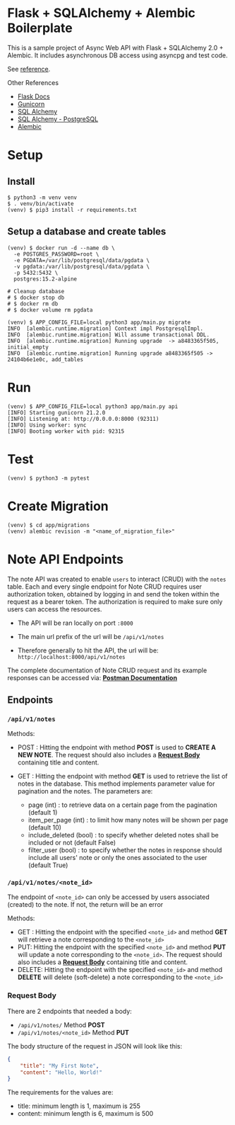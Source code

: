 # Flask + SQLAlchemy + Alembic Boilerplate

This is a sample project of Async Web API with Flask + SQLAlchemy 2.0 + Alembic.
It includes asynchronous DB access using asyncpg and test code.

See [reference](https://github.com/rhoboro/async-fastapi-sqlalchemy/tree/main).

Other References
- [Flask Docs](https://flask.palletsprojects.com/en/3.0.x/)
- [Gunicorn](https://gunicorn.org/)
- [SQL Alchemy](https://docs.sqlalchemy.org/en/20/orm/index.html)
- [SQL Alchemy - PostgreSQL](https://docs.sqlalchemy.org/en/20/dialects/postgresql.html)
- [Alembic](https://alembic.sqlalchemy.org/en/latest/tutorial.html)

# Setup

## Install

```shell
$ python3 -m venv venv
$ . venv/bin/activate
(venv) $ pip3 install -r requirements.txt
```

## Setup a database and create tables

```shell
(venv) $ docker run -d --name db \
  -e POSTGRES_PASSWORD=root \
  -e PGDATA=/var/lib/postgresql/data/pgdata \
  -v pgdata:/var/lib/postgresql/data/pgdata \
  -p 5432:5432 \
  postgres:15.2-alpine

# Cleanup database
# $ docker stop db
# $ docker rm db
# $ docker volume rm pgdata

(venv) $ APP_CONFIG_FILE=local python3 app/main.py migrate
INFO  [alembic.runtime.migration] Context impl PostgresqlImpl.
INFO  [alembic.runtime.migration] Will assume transactional DDL.
INFO  [alembic.runtime.migration] Running upgrade  -> a8483365f505, initial_empty
INFO  [alembic.runtime.migration] Running upgrade a8483365f505 -> 24104b6e1e0c, add_tables
```

# Run

```shell
(venv) $ APP_CONFIG_FILE=local python3 app/main.py api
[INFO] Starting gunicorn 21.2.0
[INFO] Listening at: http://0.0.0.0:8000 (92311)
[INFO] Using worker: sync
[INFO] Booting worker with pid: 92315
```

# Test

```shell
(venv) $ python3 -m pytest
```

# Create Migration

```shell
(venv) $ cd app/migrations
(venv) alembic revision -m "<name_of_migration_file>"
```

# Note API Endpoints

The note API was created to enable `users` to interact (CRUD) with the `notes` table. Each and every single endpoint for Note CRUD requires user authorization token, obtained by logging in and send the token within the request as a bearer token. The authorization is required to make sure only users can access the resources.

- The API will be ran locally on port `:8000`

- The main url prefix of the url will be `/api/v1/notes`

- Therefore generally to hit the API, the url will be: `http://localhost:8000/api/v1/notes`

The complete documentation of Note CRUD request and its example responses can be accessed via:
**[Postman Documentation](https://documenter.getpostman.com/view/31678216/2s9YsT6U5N)**

## Endpoints
### `/api/v1/notes`
Methods:
- POST  : Hitting the endpoint with method **POST** is used to **CREATE A NEW NOTE**. The request should also includes a **[ Request Body](https://github.com/faizkads/btj-academy-python-flask-faiz?tab=readme-ov-file#request-body)** containing title and content.

- GET : Hitting the endpoint with method **GET** is used to retrieve the list of notes in the database. This method implements parameter value for pagination and the notes. The parameters are:
  - page (int) : to retrieve data on a certain page from the pagination (default 1)
  - item_per_page (int) : to limit how many notes will be shown per page (default 10)
  - include_deleted (bool) : to specify whether deleted notes shall be included or not (default False)
  - filter_user (bool) : to specify whether the notes in response should include all users' note or only the ones associated to the user (default True)

### `/api/v1/notes/<note_id>`
The endpoint of `<note_id>` can only be accessed by users associated (created) to the note. If not, the return will be an error

Methods:
- GET : Hitting the endpoint with the specified `<note_id>` and method **GET** will retrieve a note corresponding to the `<note_id>`
- PUT: Hitting the endpoint with the specified `<note_id>` and method **PUT** will update a note corresponding to the `<note_id>`. The request should also includes a **[ Request Body](https://github.com/faizkads/btj-academy-python-flask-faiz?tab=readme-ov-file#request-body)** containing title and content.
- DELETE: Hitting the endpoint with the specified `<note_id>` and method **DELETE** will delete (soft-delete) a note corresponding to the `<note_id>`

### Request Body
There are 2 endpoints that needed a body:
- `/api/v1/notes/` Method **POST**
- `/api/v1/notes/<note_id>` Method **PUT**

The body structure of the request in JSON will look like this:

```json
{
    "title": "My First Note",
    "content": "Hello, World!"
}
```
The requirements for the values are:
- title: minimum length is 1, maximum is 255
- content: minimum length is 6, maximum is 500